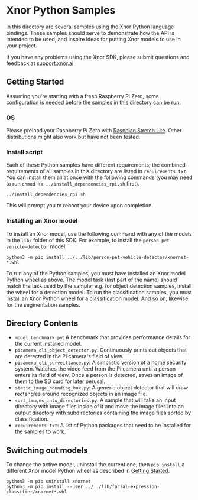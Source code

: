# Xnor Python Samples

In this directory are several samples using the Xnor Python language bindings.
These samples should serve to demonstrate how the API is intended to be used,
and inspire ideas for putting Xnor models to use in your project.

If you have any problems using the Xnor SDK, please submit questions and
feedback at [support.xnor.ai](https://support.xnor.ai)

## Getting Started

Assuming you're starting with a fresh Raspberry Pi Zero, some configuration is
needed before the samples in this directory can be run.

### OS

Please preload your Raspberry Pi Zero with [Raspbian Stretch
Lite](https://downloads.raspberrypi.org/raspbian_lite_latest).  Other
distributions might also work but have not been tested.

### Install script

Each of these Python samples have different requirements; the combined
requirements of all samples in this directory are listed in `requirements.txt`.
You can install them all at once with the following commands (you may need to
run `chmod +x ../install_dependencies_rpi.sh` first).

    ../install_dependencies_rpi.sh

This will prompt you to reboot your device upon completion.

### Installing an Xnor model

To install an Xnor model, use the following command with any of the models in
the `lib/` folder of this SDK. For example, to install the
`person-pet-vehicle-detector` model:

    python3 -m pip install ../../lib/person-pet-vehicle-detector/xnornet-*.whl

To run any of the Python samples, you must have installed an Xnor model Python
wheel as above. The model task (last part of the name) should match the task
used by the sample; e.g. for object detection samples, install the wheel for a
detection model.  To run the classification samples, you must install an Xnor
Python wheel for a classification model. And so on, likewise, for the
segmentation samples.

## Directory Contents

 - `model_benchmark.py`: A benchmark that provides performance details for the
   current installed model.
 - `picamera_cli_object_detector.py`: Continuously prints out objects that are
   detected in the Pi camera's field of view.
 - `picamera_cli_surveillance.py`: A simplistic version of a home security
   system. Watches the video feed from the Pi camera until a person enters its
   field of view. Once a person is detected, saves an image of them to the SD
   card for later perusal.
 - `static_image_bounding_box.py`: A generic object detector that will draw
   rectangles around recognized objects in an image file.
 - `sort_images_into_directories.py`: A sample that will take an input
   directory with image files inside of it and move the image files into an
   output directory with subdirectories containing the image files sorted by
   classification.
 - `requirements.txt`: A list of Python packages that need to be installed for
   the samples to work.

## Switching out models

To change the active model, uninstall the current one, then `pip install` a
different Xnor model Python wheel as described in [Getting
Started](#getting-started).

    python3 -m pip uninstall xnornet
    python3 -m pip install --user ../../lib/facial-expression-classifier/xnornet*.whl
